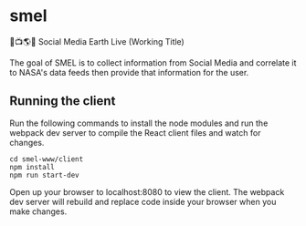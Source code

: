 # smel
💁📺🌎🎤
Social Media Earth Live (Working Title)

The goal of SMEL is to collect information from Social Media and correlate it to NASA's data feeds then provide that information for the user. 

## Running the client
Run the following commands to install the node modules and run the webpack dev server to compile the React client files and watch for changes.
```
cd smel-www/client
npm install
npm run start-dev
```
Open up your browser to localhost:8080 to view the client. The webpack dev server will rebuild and replace code inside your browser when you make changes.

